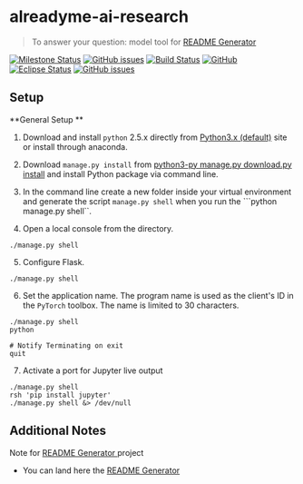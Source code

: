 # alreadyme-ai-research
> To answer your question: model tool for [README Generator](https://github.com/readme-generator/readme-ai-research)

[![Milestone Status](https://zenodo.org/badge/C06BD0AF890760596/C06BD0AF890760596.svg)](https://zenodo.org/issue/C06BD0AF890760596)
[![GitHub issues](https://img.shields.io/github/issues/f07452776/c07bb9af7d3292a4b2.svg)](https://github.com/readme-generator/readme-ai-research/issues)
[![Build Status](https://travis-ci.org/readme-generator/readme-ai-research.svg?branch=master)](https://travis-ci.org/readme-generator/readme-ai-research)
[![GitHub](https://img.shields.io/github/v/readme-generator/readme-ai-research.svg)](https://github.com/readme-generator/readme-ai-research)
[![Eclipse Status](https://secure.travis-ci.org/readme-generator/readme-ai-research.svg?branch=masterstatus)](https://eclipse.codehaus.org/Travis-ci/RareUsefulSoftware/readme-generator/readme-ai-research?branch=master)
[![GitHub issues](https://img.shields.io/github/issues/f07452776/c07bb9af7d3292a4b2.svg)](https://github.com/readme-generator/readme-ai-research/issues)


## Setup ##
**General Setup **
1. Download and install ``python`` 2.5.x directly from [Python3.x (default)](https://pypi.python.org/pypi/python) site or install through anaconda.
2. Download ``manage.py install`` from [python3-py manage.py download.py install](http://a.pypa.io/en/dev/installing-python/install-python/devel/mk-building.html) and install Python package via command line.
3. In the command line create a new folder inside your virtual environment and generate the script ``manage.py shell`` when you run the ```python manage.py shell``.

4. Open a local console from the directory.
```
./manage.py shell
```

5. Configure Flask.
```
./manage.py shell
```

6. Set the application name.
The program name is used as the client's ID in the ````PyTorch```` toolbox. The name is limited to 30 characters.
```
./manage.py shell
python

# Notify Terminating on exit
quit

```

7. Activate a port for Jupyter live output
```
./manage.py shell
rsh 'pip install jupyter'
./manage.py shell &> /dev/null
```

## Additional Notes ##
Note for [README Generator ](https://github.com/readme-generator/readme-ai-research) project
- You can land here the [README Generator](https://github.com/readme-generator/readme-ai-research)
